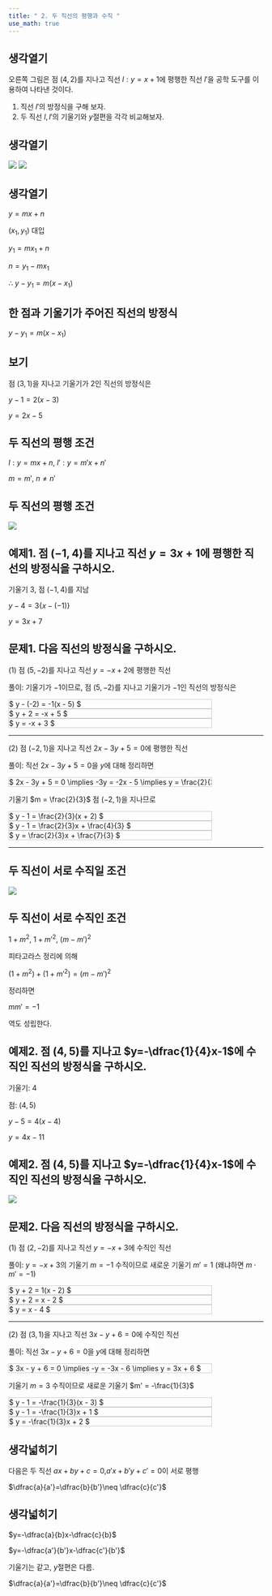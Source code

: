 ```yaml
---
title: " 2. 두 직선의 평행과 수직 " 
use_math: true
---
```



## 생각열기

오른쪽 그림은 점 $(4, 2)$를 지나고 직선 $l:y=x+1$에 평행한 직선 $l'$을 공학 도구를 이용하여 나타낸 것이다.

1. 직선 $l'$의 방정식을 구해 보자.
2. 두 직선 $l, l'$의 기울기와 $y$절편을 각각 비교해보자.

## 생각열기

<img src="2025 assets/Pasted%20image%2020250724123243.png"/>

<img src="2025 assets/Pasted%20image%2020250724123552.png"/>

## 생각열기

$y=mx+n$

$(x_1, y_1)$ 대입

$y_1=mx_1+n$

$n=y_1-mx_1$

$\therefore\ y-y_1=m(x-x_1)$

## 한 점과 기울기가 주어진 직선의 방정식

$y-y_1=m(x-x_1)$

## 보기

점 $(3, 1)$을 지나고 기울기가 $2$인 직선의 방정식은 

$y-1=2(x-3)$

$y=2x-5$

## 두 직선의 평행 조건

$l:y=mx+n$, $l':y=m'x+n'$

$m=m'$, $n\neq n'$ 

## 두 직선의 평행 조건

<img src="2025 assets/Pasted%20image%2020250724144001.png
"/>


## 예제1. 점 $(-1, 4)$를 지나고 직선 $y=3x+1$에 평행한 직선의 방정식을 구하시오. 

기울기 $3$, 점 $(-1, 4)$를 지남

$y-4=3\lbrace x-(-1)\rbrace$

$y=3x+7$

## 문제1. 다음 직선의 방정식을 구하시오.

(1) 점 $(5, -2)$를 지나고 직선 $y=-x+2$에 평행한 직선

풀이:
기울기가 $-1$이므로, 점 $(5, -2)$를 지나고 기울기가 $-1$인 직선의 방정식은

<div style="overflow-x: auto; white-space: nowrap; width: 400px; border: 1px solid #ccc;">$
y - (-2) = -1(x - 5)
$</div>


<div style="overflow-x: auto; white-space: nowrap; width: 400px; border: 1px solid #ccc;">$
y + 2 = -x + 5
$</div>


<div style="overflow-x: auto; white-space: nowrap; width: 400px; border: 1px solid #ccc;">$
y = -x + 3
$</div>


***

(2) 점 $(-2,1)$을 지나고 직선 $2x-3y+5=0$에 평행한 직선

풀이:
직선 $2x-3y+5=0$을 $y$에 대해 정리하면

<div style="overflow-x: auto; white-space: nowrap; width: 400px; border: 1px solid #ccc;">$
2x - 3y + 5 = 0 \implies -3y = -2x - 5 \implies y = \frac{2}{3}x + \frac{5}{3}
$</div>


기울기 $m = \frac{2}{3}$
점 $(-2,1)$을 지나므로

<div style="overflow-x: auto; white-space: nowrap; width: 400px; border: 1px solid #ccc;">$
y - 1 = \frac{2}{3}(x + 2)
$</div>


<div style="overflow-x: auto; white-space: nowrap; width: 400px; border: 1px solid #ccc;">$
y - 1 = \frac{2}{3}x + \frac{4}{3}
$</div>


<div style="overflow-x: auto; white-space: nowrap; width: 400px; border: 1px solid #ccc;">$
y = \frac{2}{3}x + \frac{7}{3}
$</div>


***

## 두 직선이 서로 수직일 조건

<img src="2025 assets/Pasted%20image%2020250724160044.png"/>

## 두 직선이 서로 수직인 조건

$1+m^2$, $1+m'^2$, $(m-m')^2$

피타고라스 정리에 의해

$(1+m^2)+(1+m'^2)=(m-m')^2$

정리하면

$mm'=-1$

역도 성립한다.

## 예제2. 점 $(4, 5)$를 지나고 $y=-\dfrac{1}{4}x-1$에 수직인 직선의 방정식을 구하시오. 

기울기: $4$

점: $(4, 5)$

$y-5=4(x-4)$

$y=4x-11$

## 예제2. 점 $(4, 5)$를 지나고 $y=-\dfrac{1}{4}x-1$에 수직인 직선의 방정식을 구하시오. 

<img src="2025 assets/Pasted%20image%2020250724160527.png"/>

## 문제2. 다음 직선의 방정식을 구하시오.

(1) 점 $(2, -2)$를 지나고 직선 $y=-x+3$에 수직인 직선

풀이:
$y=-x+3$의 기울기 $m = -1$
수직이므로 새로운 기울기 $m' = 1$ (왜냐하면 $m \cdot m' = -1$)

<div style="overflow-x: auto; white-space: nowrap; width: 400px; border: 1px solid #ccc;">$
y + 2 = 1(x - 2)
$</div>


<div style="overflow-x: auto; white-space: nowrap; width: 400px; border: 1px solid #ccc;">$
y + 2 = x - 2
$</div>


<div style="overflow-x: auto; white-space: nowrap; width: 400px; border: 1px solid #ccc;">$
y = x - 4
$</div>


***

(2) 점 $(3,1)$을 지나고 직선 $3x-y+6=0$에 수직인 직선

풀이:
직선 $3x - y + 6 = 0$을 $y$에 대해 정리하면

<div style="overflow-x: auto; white-space: nowrap; width: 400px; border: 1px solid #ccc;">$
3x - y + 6 = 0 \implies -y = -3x - 6 \implies y = 3x + 6
$</div>


기울기 $m = 3$
수직이므로 새로운 기울기 $m' = -\frac{1}{3}$

<div style="overflow-x: auto; white-space: nowrap; width: 400px; border: 1px solid #ccc;">$
y - 1 = -\frac{1}{3}(x - 3)
$</div>


<div style="overflow-x: auto; white-space: nowrap; width: 400px; border: 1px solid #ccc;">$
y - 1 = -\frac{1}{3}x + 1
$</div>


<div style="overflow-x: auto; white-space: nowrap; width: 400px; border: 1px solid #ccc;">$
y = -\frac{1}{3}x + 2
$</div>

## 생각넓히기

다음은 두 직선 $ax+by+c=0$,$a'x+b'y+c'=0$이 서로 평행

$\dfrac{a}{a'}=\dfrac{b}{b'}\neq \dfrac{c}{c'}$

## 생각넓히기

$y=-\dfrac{a}{b}x-\dfrac{c}{b}$

$y=-\dfrac{a'}{b'}x-\dfrac{c'}{b'}$

기울기는 같고, $y$절편은 다름.

$\dfrac{a}{a'}=\dfrac{b}{b'}\neq \dfrac{c}{c'}$
